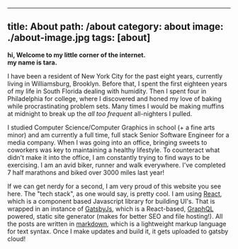 ---
title: About
path: /about
category: about
image: ./about-image.jpg
tags: [about]
------

**hi, Welcome to my little corner of the internet.  <br> my name is tara.**

I have been a resident of New York City for the past eight years, currently living in Williamsburg, Brooklyn.  Before that, I spent the first eighteen years of my life in South Florida dealing with humidity.  Then I spent four in Philadelphia for college, where I discovered and honed my love of baking while procrastinating problem sets.  Many times I would be making muffins at midnight to break up the _all too frequent_ all-nighters I pulled.

I studied Computer Science/Computer Graphics in school (+ a fine arts minor) and am currently a full time, full stack Senior Software Engineer for a media company. When I was going into an office, bringing sweets to coworkers was key to maintaining a healthy lifestyle. To counteract what didn't make it into the office, I am constantly trying to find ways to be exercising.  I am an avid biker, runner and walk everywhere. I've completed 7 half marathons and biked over 3000 miles last year!

If we can get nerdy for a second, I am very proud of this website you see here. The "tech stack", as one would say, is pretty cool.  I am using [React](https://reactjs.org/), which is a component based Javascript library for building UI's. That is wrapped in an instance of [GatsbyJs](https://www.gatsbyjs.org/), which is a React-based, [GraphQL](https://graphql.org/) powered, static site generator (makes for better SEO and file hosting!).  All the posts are written in [markdown](https://github.com/adam-p/markdown-here/wiki/Markdown-Cheatsheet), which is a lightweight markup language for text syntax.  Once I make updates and build it, it gets uploaded to gatsby cloud! 